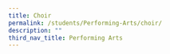 ```yaml
---
title: Choir
permalink: /students/Performing-Arts/choir/
description: ""
third_nav_title: Performing Arts
---
```

